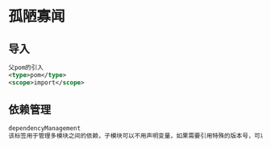 # 孤陋寡闻

## 导入

```xml
父pom的引入
<type>pom</type>
<scope>import</scope>
```

## 依赖管理

```xml
dependencyManagement
该标签用于管理多模块之间的依赖，子模块可以不用声明变量，如果需要引用特殊的版本号，可以在子模块自己的dependencies中声明特殊的版本号
```

